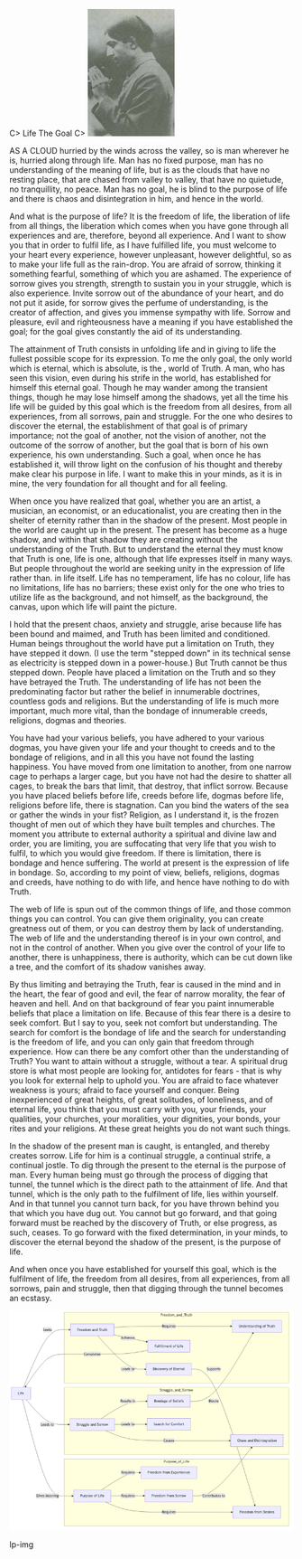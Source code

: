 C> Life The Goal
C> ![](resources/k-in-ommen.jpg)

AS A CLOUD hurried by the winds across the valley, so is man wherever he is, hurried along through life. Man has no fixed purpose, man has no understanding of the meaning of life, but is as the clouds that have no resting place, that are chased from valley to valley, that have no quietude, no tranquillity, no peace. Man has no goal, he is blind to the purpose of life and there is chaos and disintegration in him, and hence in the world.

And what is the purpose of life? It is the freedom of life, the liberation of life from all things, the liberation which comes when you have gone through all experiences and are, therefore, beyond all experience. And I want to show you that in order to fulfil life, as I have fulfilled life, you must welcome to your heart every experience, however unpleasant, however delightful, so as to make your life full as the rain-drop. You are afraid of sorrow, thinking it something fearful, something of which you are ashamed. The experience of sorrow gives you strength, strength to sustain you in your struggle, which is also experience. Invite sorrow out of the abundance of your heart, and do not put it aside, for sorrow gives the perfume of understanding, is the creator of affection, and gives you immense sympathy with life. Sorrow and pleasure, evil and righteousness have a meaning if you have established the goal; for the goal gives constantly the aid of its understanding.
 
 The attainment of Truth consists in unfolding life and in giving to life the fullest possible scope for its expression. To me the only goal, the only world which is eternal, which is absolute, is the , world of Truth. A man, who has seen this vision, even during his strife in the world, has established for himself this eternal goal. Though he may wander among the transient things, though he may lose himself among the shadows, yet all the time his life will be guided by this goal which is the freedom from all desires, from all experiences, from all sorrows, pain and struggle. For the one who desires to discover the eternal, the establishment of that goal is of primary importance; not the goal of another, not the vision of another, not the outcome of the sorrow of another, but the goal that is born of his own experience, his own understanding. Such a goal, when once he has established it, will throw light on the confusion of his thought and thereby make clear his purpose in life. I want to make this in your minds, as it is in mine, the very foundation for all thought and for all feeling. 

When once you have realized that goal, whether you are an artist, a musician, an economist, or an educationalist, you are creating then in the shelter of eternity rather than in the shadow of the present. Most people in the world are caught up in the present. The present has become as a huge shadow, and within that shadow they are creating without the understanding of the Truth. But to understand the eternal they must know that Truth is one, life is one, although that life expresses itself in many ways. But people throughout the world are seeking unity in the expression of life rather than. in life itself. Life has no temperament, life has no colour, life has no limitations, life has no barriers; these exist only for the one who tries to utilize life as the background, and not himself, as the background, the canvas, upon which life will paint the picture. 

I hold that the present chaos, anxiety and struggle, arise because life has been bound and maimed, and Truth has been limited and conditioned. Human beings throughout the world have put a limitation on Truth, they have stepped it down. (I use the term "stepped down" in its technical sense as electricity is stepped down in a power-house.) But Truth cannot be thus stepped down. People have placed a limitation on the Truth and so they have betrayed the Truth. The understanding of life has not been the predominating factor but rather the belief in innumerable doctrines, countless gods and religions. But the understanding of life is much more important, much more vital, than the bondage of innumerable creeds, religions, dogmas and theories. 

You have had your various beliefs, you have adhered to your various dogmas, you have given your life and your thought to creeds and to the bondage of religions, and in all this you have not found the lasting happiness. You have moved from one limitation to another, from one narrow cage to perhaps a larger cage, but you have not had the desire to shatter all cages, to break the bars that limit, that destroy, that inflict sorrow. Because you have placed beliefs before life, creeds before life, dogmas before life, religions before life, there is stagnation. Can you bind the waters of the sea or gather the winds in your fist? Religion, as I understand it, is the frozen thought of men out of which they have built temples and churches. The moment you attribute to external authority a spiritual and divine law and order, you are limiting, you are suffocating that very life that you wish to fulfil, to which you would give freedom. If there is limitation, there is bondage and hence suffering. The world at present is the expression of life in bondage. So, according to my point of view, beliefs, religions, dogmas and creeds, have nothing to do with life, and hence have nothing to do with Truth. 

The web of life is spun out of the common things of life, and those common things you can control. You can give them originality, you can create greatness out of them, or you can destroy them by lack of understanding. The web of life and the understanding thereof is in your own control, and not in the control of another. When you give over the control of your life to another, there is unhappiness, there is authority, which can be cut down like a tree, and the comfort of its shadow vanishes away. 

By thus limiting and betraying the Truth, fear is caused in the mind and in the heart, the fear of good and evil, the fear of narrow morality, the fear of heaven and hell. And on that background of fear you paint innumerable beliefs that place a limitation on life. Because of this fear there is a desire to seek comfort. But I say to you, seek not comfort but understanding. The search for comfort is the bondage of life and the search for understanding is the freedom of life, and you can only gain that freedom through experience. How can there be any comfort other than the understanding of Truth? You want to attain without a struggle, without a tear. A spiritual drug store is what most people are looking for, antidotes for fears - that is why you look for external help to uphold you. You are afraid to face whatever weakness is yours; afraid to face yourself and conquer. Being inexperienced of great heights, of great solitudes, of loneliness, and of eternal life, you think that you must carry with you, your friends, your qualities, your churches, your moralities, your dignities, your bonds, your rites and your religions. At these great heights you do not want such things. 

In the shadow of the present man is caught, is entangled, and thereby creates sorrow. Life for him is a continual struggle, a continual strife, a continual jostle. To dig through the present to the eternal is the purpose of man. Every human being must go through the process of digging that tunnel, the tunnel which is the direct path to the attainment of life. And that tunnel, which is the only path to the fulfilment of life, lies within yourself. And in that tunnel you cannot turn back, for you have thrown behind you that which you have dug out. You cannot but go forward, and that going forward must be reached by the discovery of Truth, or else progress, as such, ceases. To go forward with the fixed determination, in your minds, to discover the eternal beyond the shadow of the present, is the purpose of life. 

And when once you have established for yourself this goal, which is the fulfilment of life, the freedom from all desires, from all experiences, from all sorrows, pain and struggle, then that digging through the tunnel becomes an ecstasy.

![](resources/life-the-goal.png)

lp-img  